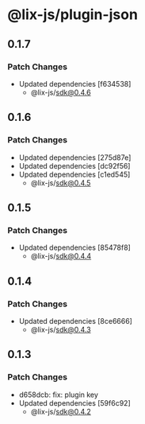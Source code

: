 # @lix-js/plugin-json

## 0.1.7

### Patch Changes

- Updated dependencies [f634538]
  - @lix-js/sdk@0.4.6

## 0.1.6

### Patch Changes

- Updated dependencies [275d87e]
- Updated dependencies [dc92f56]
- Updated dependencies [c1ed545]
  - @lix-js/sdk@0.4.5

## 0.1.5

### Patch Changes

- Updated dependencies [85478f8]
  - @lix-js/sdk@0.4.4

## 0.1.4

### Patch Changes

- Updated dependencies [8ce6666]
  - @lix-js/sdk@0.4.3

## 0.1.3

### Patch Changes

- d658dcb: fix: plugin key
- Updated dependencies [59f6c92]
  - @lix-js/sdk@0.4.2
